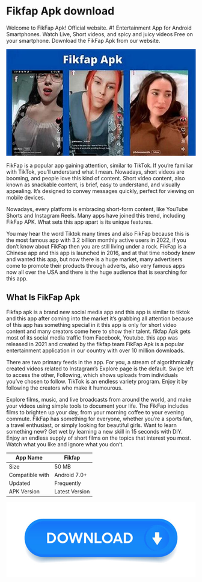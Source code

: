 # Fikfap Apk download

Welcome to FikFap Apk! Official website. #1 Entertainment App for Android Smartphones. Watch Live, Short videos, and spicy and juicy videos Free on your smartphone. Download the FikFap Apk from our website.

![Screenshot1](image/fikfap.jpg)  


FikFap is a popular app gaining attention, similar to TikTok. If you’re familiar with TikTok, you’ll understand what I mean. Nowadays, short videos are booming, and people love this kind of content. Short video content, also known as snackable content, is brief, easy to understand, and visually appealing. It’s designed to convey messages quickly, perfect for viewing on mobile devices.

Nowadays, every platform is embracing short-form content, like YouTube Shorts and Instagram Reels. Many apps have joined this trend, including FikFap APK. What sets this app apart is its unique features.

You may hear the word Tiktok many times and also FikFap because this is the most famous app with 3.2 billion monthly active users in 2022, if you don’t know about FikFap then you are still living under a rock. FikFap is a Chinese app and this app is launched in 2016, and at that time nobody knew and wanted this app, but now there is a huge market, many advertisers come to promote their products through adverts, also very famous apps now all over the USA and there is the huge audience that is searching for this app.

## What Is FikFap Apk

Fikfap apk is a brand new social media app and this app is similar to tiktok and this app after coming into the market it’s grabbing all attention because of this app has something special in it this app is only for short video content and many creators come here to show their talent. fikfap Apk gets most of its social media traffic from Facebook, Youtube. this app was released in 2021 and created by the fikfap team FikFap Apk is a popular entertainment application in our country with over 10 million downloads.

There are two primary feeds in the app. For you, a stream of algorithmically created videos related to Instagram’s Explore page is the default. Swipe left to access the other, Following, which shows uploads from individuals you’ve chosen to follow. TikTok is an endless variety program. Enjoy it by following the creators who make it humourous.

Explore films, music, and live broadcasts from around the world, and make your videos using simple tools to document your life. The FikFap includes films to brighten up your day, from your morning coffee to your evening commute. FikFap has something for everyone, whether you’re a sports fan, a travel enthusiast, or simply looking for beautiful girls. Want to learn something new? Get wet by learning a new skill in 15 seconds with DIY. Enjoy an endless supply of short films on the topics that interest you most. Watch what you like and ignore what you don’t.


| App Name	 | Fikfap |
|-----------------|-----------------|
| Size    | 50 MB    |
| Compatible with	| Android 7.0+   |
| Updated	   | Frequently   |
| APK Version	  |  Latest Version    |

[![download](image/download.jpg)](https://fikfap.download/)
